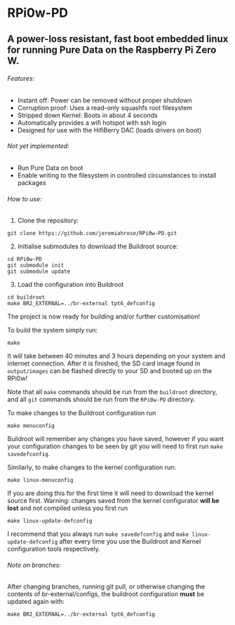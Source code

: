 # RPi0w-PD

## A power-loss resistant, fast boot embedded linux for running Pure Data on the Raspberry Pi Zero W.

###### Features:
- Instant off: Power can be removed without proper shutdown
- Corruption proof: Uses a read-only squashfs root filesystem
- Stripped down Kernel: Boots in about 4 seconds
- Automatically provides a wifi hotspot with ssh login
- Designed for use with the HifiBerry DAC (loads drivers on boot)

###### Not yet implemented:
- Run Pure Data on boot
- Enable writing to the filesystem in controlled circumstances to install packages

###### How to use:

1. Clone the repository: 

```
git clone https://github.com/jeremiahrose/RPi0w-PD.git
```

2. Initialise submodules to download the Buildroot source:

```
cd RPi0w-PD
git submodule init
git submodule update
```

3. Load the configuration into Buildroot 

```
cd buildroot
make BR2_EXTERNAL=../br-external tpt6_defconfig
```

The project is now ready for building and/or further customisation!

To build the system simply run:
```
make
```
It will take between 40 minutes and 3 hours depending on your system and internet connection.
After it is finished, the SD card image found in `output/images` can be flashed directly to your SD and booted up on the RPi0w!

Note that all `make` commands should be run from the `buildroot` directory, and all `git` commands should be run from the `RPi0w-PD` directory.

To make changes to the Buildroot configuration run
```
make menuconfig
```

Buildroot will remember any changes you have saved, however if you want your configuration
changes to be seen by git you will need to first run `make savedefconfig`.

Similarly, to make changes to the kernel configuration run:
```
make linux-menuconfig
```
If you are doing this for the first time it will need to download the kernel source first.
Warning: changes saved from the kernel configurator **will be lost** and not compiled unless you first run
```
make linux-update-defconfig
```
I recommend that you always run `make savedefconfig` and `make linux-update-defconfig` after
every time you use the Buildroot and Kernel configuration tools respectively.

###### Note on branches:
After changing branches, running git pull, or otherwise changing the contents of
br-external/configs, the buildroot configuration **must** be updated again with:
```
make BR2_EXTERNAL=../br-external tpt6_defconfig
```
